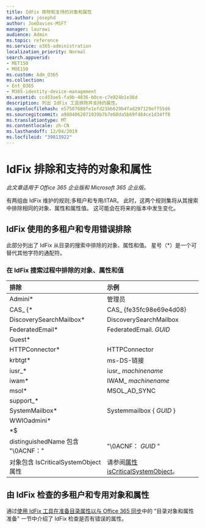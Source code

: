 ```yaml
---
title: IdFix 排除和支持的对象和属性
ms.author: josephd
author: JoeDavies-MSFT
manager: laurawi
audience: Admin
ms.topic: reference
ms.service: o365-administration
localization_priority: Normal
search.appverid:
- MET150
- MOE150
ms.custom: Adm_O365
ms.collection:
- Ent_O365
- M365-identity-device-management
ms.assetid: cc453ae5-fa9b-4836-b0ce-c7e824b1e36d
description: 列出 IdFix 工具排除并支持的属性。
ms.openlocfilehash: e57507688fe1efd21bb629b4fad297129eff55d6
ms.sourcegitcommit: a9804062071939b7b7e60da5b69f484ce1d34ff8
ms.translationtype: MT
ms.contentlocale: zh-CN
ms.lasthandoff: 12/04/2019
ms.locfileid: "39813922"
---
```

# <a name="idfix-excluded-and-supported-objects-and-attributes"></a>IdFix 排除和支持的对象和属性

*此文章适用于 Office 365 企业版和 Microsoft 365 企业版。*

有两组由 IdFix 维护的规则;多租户和专用/ITAR。 此时，这两个规则集将从其搜索中排除相同的对象、属性和属性值。 这可能会在将来的版本中发生变化。
  
## <a name="multi-tenant-and-dedicated-error-exclusions-used-by-idfix"></a>IdFix 使用的多租户和专用错误排除
此部分列出了 IdFix 从目录的搜索中排除的对象、属性和值。 星号（\*）是一个可替代其他字符的通配符。
  
### <a name="objects-attributes-and-values-excluded-during-an-idfix-search"></a>在 IdFix 搜索过程中排除的对象、属性和值

|**排除**|**示例**|
|:-----|:-----|
|Admini\* |管理员 |
|CAS_ {\*  |CAS_ {fe35fc98e69e4d08} |
|DiscoverySearchMailbox\*  |DiscoverySearchMailbox  |
|FederatedEmail\* |FederatedEmail. *GUID* |
|Guest\* ||
|HTTPConnector\*  |HTTPConnector |
|krbtgt\* |ms-DS-链接 |
|iusr_\* |iusr_ *machinename* |
|iwam\*  |IWAM_ *machinename* |
|msol\* |MSOL_AD_SYNC |
|support_\* ||
|SystemMailbox\* |Systemmailbox { *GUID* }|
|WWIOadmini\*  ||
|\*$ ||
|distinguishedName 包含 "\0ACNF："|"\0ACNF： *GUID* " |
|对象包含 IsCriticalSystemObject 属性 |请参阅[属性 isCriticalSystemObject](https://go.microsoft.com/fwlink/p/?LinkId=401169)。 |
   
## <a name="multi-tenant-and-dedicated-objects-and-attributes-checked-by-idfix"></a>由 IdFix 检查的多租户和专用对象和属性
通过[使用 IdFix 工具在准备目录属性以与 Office 365 同步](prepare-directory-attributes-for-synch-with-idfix.md)中的 "目录对象和属性准备" 一节中介绍了 IdFix 检查是否有错误的属性。
  

